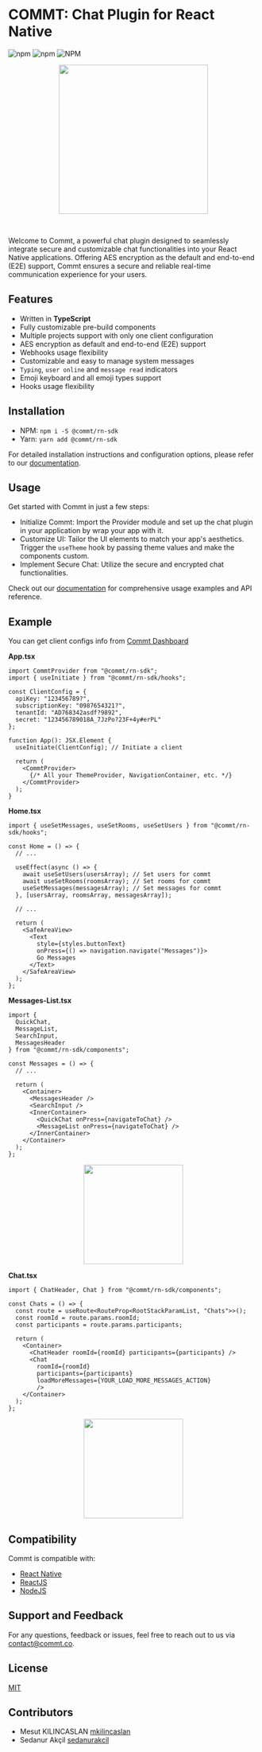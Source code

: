 # COMMT: Chat Plugin for React Native

![npm](https://img.shields.io/npm/dw/%40commt%2Frn-sdk)
![npm](https://img.shields.io/npm/v/%40commt%2Frn-sdk)
![NPM](https://img.shields.io/npm/l/%40commt%2Frn-sdk?color=blue)


<p align="center">
<img src="https://commt.co/images/logo/commt-logo.png" width="300" />
</p>
<br />

Welcome to Commt, a powerful chat plugin designed to seamlessly integrate secure and customizable chat functionalities into your React Native applications. Offering AES encryption as the default and end-to-end (E2E) support, Commt ensures a secure and reliable real-time communication experience for your users.

## Features
- Written in **TypeScript**
- Fully customizable pre-build components
- Multiple projects support with only one client configuration
- AES encryption as default and end-to-end (E2E) support
- Webhooks usage flexibility
- Customizable and easy to manage system messages
- `Typing`, `user online` and `message read` indicators
- Emoji keyboard and all emoji types support
- Hooks usage flexibility

## Installation

- NPM: `npm i -S @commt/rn-sdk`
- Yarn: `yarn add @commt/rn-sdk`

For detailed installation instructions and configuration options, please refer to our [documentation](https://commt.co/doc/react-native#installation).

## Usage

Get started with Commt in just a few steps:

- Initialize Commt: Import the Provider module and set up the chat plugin in your application by wrap your app with it.
- Customize UI: Tailor the UI elements to match your app's aesthetics. Trigger the `useTheme` hook by passing theme values and make the components custom.
- Implement Secure Chat: Utilize the secure and encrypted chat functionalities.

Check out our [documentation](https://commt.co/doc/react-native#introduction) for comprehensive usage examples and API reference.

## Example

You can get client configs info from [Commt Dashboard](https://dashboard.commt.co)

**App.tsx**
```
import CommtProvider from "@commt/rn-sdk";
import { useInitiate } from "@commt/rn-sdk/hooks";

const ClientConfig = {
  apiKey: "123456789?",
  subscriptionKey: "0987654321?",
  tenantId: "AD768342asdf?9892",
  secret: "123456789018A_7JzPo?23F+4y#erPL"
};

function App(): JSX.Element {
  useInitiate(ClientConfig); // Initiate a client

  return (
    <CommtProvider>
      {/* All your ThemeProvider, NavigationContainer, etc. */}
    </CommtProvider>
  );
}
```

**Home.tsx**
```
import { useSetMessages, useSetRooms, useSetUsers } from "@commt/rn-sdk/hooks";

const Home = () => {
  // ...

  useEffect(async () => {
    await useSetUsers(usersArray); // Set users for commt
    await useSetRooms(roomsArray); // Set rooms for commt
    useSetMessages(messagesArray); // Set messages for commt
  }, [usersArray, roomsArray, messagesArray]);

  // ...

  return (
    <SafeAreaView>
      <Text
        style={styles.buttonText}
        onPress={() => navigation.navigate("Messages")}>
        Go Messages
      </Text>
    </SafeAreaView>
  );
};
```
**Messages-List.tsx**
```
import {
  QuickChat,
  MessageList,
  SearchInput,
  MessagesHeader
} from "@commt/rn-sdk/components";

const Messages = () => {
  // ...

  return (
    <Container>
      <MessagesHeader />
      <SearchInput />
      <InnerContainer>
        <QuickChat onPress={navigateToChat} />
        <MessageList onPress={navigateToChat} />
      </InnerContainer>
    </Container>
  );
};
```
<p align="center">
<img src="https://commt.co/images/media/Messages-List-Screen.png" width="200" />
</p>

**Chat.tsx**
```
import { ChatHeader, Chat } from "@commt/rn-sdk/components";

const Chats = () => {
  const route = useRoute<RouteProp<RootStackParamList, "Chats">>();
  const roomId = route.params.roomId;
  const participants = route.params.participants;

  return (
    <Container>
      <ChatHeader roomId={roomId} participants={participants} />
      <Chat
        roomId={roomId}
        participants={participants}
        loadMoreMessages={YOUR_LOAD_MORE_MESSAGES_ACTION}
        />
    </Container>
  );
};
```

<p align="center">
<img src="https://commt.co/images/media/Chat-Screen.png" width="200" />
</p>

## Compatibility

Commt is compatible with:

- [React Native](https://commt.co/doc#react-native)
- [ReactJS](https://commt.co/doc#reactjs)
- [NodeJS](https://commt.co/doc#nodejs)

## Support and Feedback

For any questions, feedback or issues, feel free to reach out to us via <contact@commt.co>.

## License

[MIT](https://github.com/commt/commt-rn/blob/master/LICENSE)

## Contributors

- Mesut KILINCASLAN [mkilincaslan](https://github.com/mkilincaslan)
- Sedanur Akçil [sedanurakcil](https://github.com/sedanurakcil)